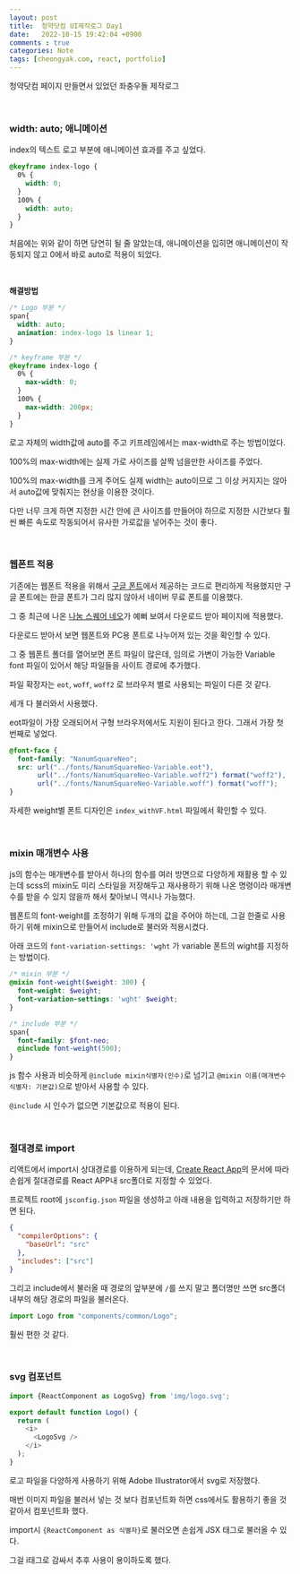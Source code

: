 ```yaml
---
layout: post
title:  청약닷컴 UI제작로그 Day1
date:   2022-10-15 19:42:04 +0900
comments : true
categories: Note
tags: [cheongyak.com, react, portfolio]
---
```


청약닷컴 페이지 만들면서 있었던 좌충우돌 제작로그

<br>

### width: auto; 애니메이션

index의 텍스트 로고 부분에 애니메이션 효과를 주고 싶었다.

```css
@keyframe index-logo {
  0% {
    width: 0;
  }
  100% {
    width: auto;
  }
}
```

처음에는 위와 같이 하면 당연히 될 줄 알았는데, 애니메이션을 입히면 애니메이션이 작동되지 않고 0에서 바로 auto로 적용이 되었다.

<br>

**해결방법**

```css
/* Logo 부분 */
span{
  width: auto;
  animation: index-logo 1s linear 1;
}

/* keyframe 부분 */
@keyframe index-logo {
  0% {
    max-width: 0;
  }
  100% {
    max-width: 200px;
  }
}
```

로고 자체의 width값에 auto를 주고 키프레임에서는 max-width로 주는 방법이었다.

100%의 max-width에는 실제 가로 사이즈를 살짝 넘을만한 사이즈를 주었다.

100%의 max-width를 크게 주어도 실제 width는 auto이므로 그 이상 커지지는 않아서 auto값에 맞춰지는 현상을 이용한 것이다.

다만 너무 크게 하면 지정한 시간 안에 큰 사이즈를 만들어야 하므로 지정한 시간보다 훨씬 빠른 속도로 작동되어서 유사한 가로값을 넣어주는 것이 좋다.

<br>

### 웹폰트 적용

기존에는 웹폰트 적용을 위해서 [구글 폰트](https://fonts.google.com/)에서 제공하는 코드로 편리하게 적용했지만 구글 폰트에는 한글 폰트가 그리 많지 않아서 네이버 무료 폰트를 이용했다.

그 중 최근에 나온 [나눔 스퀘어 네오](https://campaign.naver.com/nanumsquare_neo/)가 예뻐 보여서 다운로드 받아 페이지에 적용했다.

다운로드 받아서 보면 웹폰트와 PC용 폰트로 나누어져 있는 것을 확인할 수 있다.

그 중 웹폰트 폴더를 열어보면 폰트 파일이 많은데, 임의로 가변이 가능한 Variable font 파일이 있어서 해당 파일들을 사이트 경로에 추가했다.

파일 확장자는 `eot`, `woff`, `woff2` 로 브라우저 별로 사용되는 파일이 다른 것 같다.

세개 다 불러와서 사용했다.

eot파일이 가장 오래되어서 구형 브라우저에서도 지원이 된다고 한다. 그래서 가장 첫 번째로 넣었다.

```css
@font-face {
  font-family: "NanumSquareNeo";
  src: url("../fonts/NanumSquareNeo-Variable.eot"),
       url("../fonts/NanumSquareNeo-Variable.woff2") format("woff2"),
       url("../fonts/NanumSquareNeo-Variable.woff") format("woff");
}
```

자세한 weight별 폰트 디자인은 `index_withVF.html` 파일에서 확인할 수 있다.

<br>

### mixin 매개변수 사용

js의 함수는 매개변수를 받아서 하나의 함수를 여러 방면으로 다양하게 재활용 할 수 있는데 scss의 mixin도 미리 스타일을 저장해두고 재사용하기 위해 나온 명령이라 매개변수를 받을 수 있지 않을까 해서 찾아보니 역시나 가능했다.

웹폰트의 font-weight를 조정하기 위해 두개의 값을 주어야 하는데, 그걸 한줄로 사용하기 위해 mixin으로 만들어서 include로 불러와 적용시켰다.

아래 코드의 `font-variation-settings: 'wght` 가 variable 폰트의 wight를 지정하는 방법이다.

```scss
/* mixin 부분 */
@mixin font-weight($weight: 300) {
  font-weight: $weight;
  font-variation-settings: 'wght' $weight;
}

/* include 부분 */
span{
  font-family: $font-neo;
  @include font-weight(500);
}
```

js 함수 사용과 비슷하게 `@include mixin식별자(인수)`로 넘기고 `@mixin 이름(매개변수 식별자: 기본값)`으로 받아서 사용할 수 있다.

`@include` 시 인수가 없으면 기본값으로 적용이 된다.

<br>

### 절대경로 import

리액트에서 import시 상대경로를 이용하게 되는데, [Create React App](https://create-react-app.dev/docs/importing-a-component/#absolute-imports)의 문서에 따라 손쉽게 절대경로를 React APP내 src폴더로 지정할 수 있었다.

프로젝트 root에 `jsconfig.json` 파일을 생성하고 아래 내용을 입력하고 저장하기만 하면 된다.

```json
{
  "compilerOptions": {
    "baseUrl": "src"
  },
  "includes": ["src"]
}
```

그리고 include에서 불러올 때 경로의 앞부분에 `/`를 쓰지 말고 폴더명만 쓰면 src폴더 내부의 해당 경로의 파일을 불러온다.

```javascript
import Logo from "components/common/Logo";
```

훨씬 편한 것 같다.

<br>

### svg 컴포넌트

```javascript
import {ReactComponent as LogoSvg} from 'img/logo.svg';

export default function Logo() {
  return (
    <i>
      <LogoSvg />
    </i>
  );
}
```

로고 파일을 다양하게 사용하기 위해 Adobe Illustrator에서 svg로 저장했다.

매번 이미지 파일을 불러서 넣는 것 보다 컴포넌트화 하면 css에서도 활용하기 좋을 것 같아서 컴포넌트화 했다.

import시 `{ReactComponent as 식별자}`로 불러오면 손쉽게 JSX 태그로 불러올 수 있다.

그걸 i태그로 감싸서 추후 사용이 용이하도록 했다.

<br><br>
